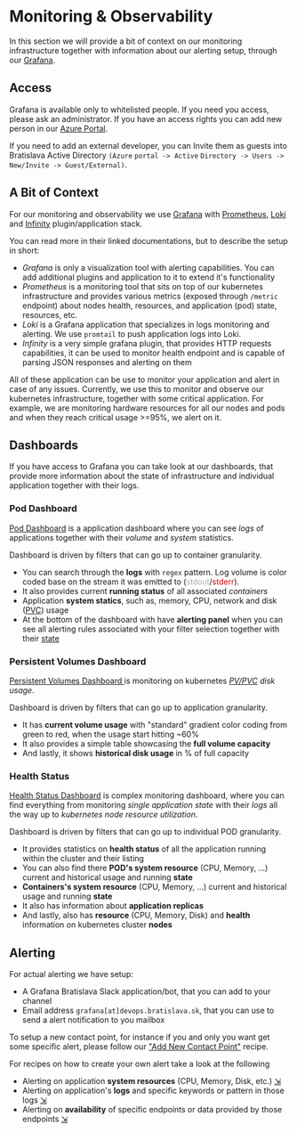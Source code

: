 # Monitoring & Observability

In this section we will provide a bit of context on our monitoring infrastructure together with information about our alerting setup, through our [Grafana](https://grafana.bratislava.sk/).

## Access

Grafana is available only to whitelisted people. If you need you access, please ask an administrator. If you have an access rights you can add new person in our [Azure Portal](https://portal.azure.com/#blade/Microsoft_AAD_IAM/ManagedAppMenuBlade/Users/objectId/efcd09e4-9cf1-418f-aaa9-55f848c3f027/appId/0ed658f0-929d-499f-a198-da9b563b44ee).

If you need to add an external developer, you can Invite them as guests into Bratislava Active Directory `(Azure`&#160;`portal -> Active`&#160;`Directory -> Users -> New/Invite -> Guest/External)`.

## A Bit of Context

For our monitoring and observability we use [Grafana](https://grafana.com/) with [Prometheus](https://prometheus.io/), [Loki](https://grafana.com/oss/loki/) and [Infinity](https://grafana.com/grafana/plugins/yesoreyeram-infinity-datasource/) plugin/application stack.

You can read more in their linked documentations, but to describe the setup in short:
  - _Grafana_ is only a visualization tool with alerting capabilities. You can add additional plugins and application to it to extend it's functionality
  - _Prometheus_ is a monitoring tool that sits on top of our kubernetes infrastructure and provides various metrics (exposed through `/metric` endpoint) about nodes health, resources, and application (pod) state, resources, etc. 
  - _Loki_ is a Grafana application that specializes in logs monitoring and alerting. We use `promtail` to push application logs into Loki.
  - _Infinity_ is a very simple grafana plugin, that provides HTTP requests capabilities, it can be used to monitor health endpoint and is capable of parsing JSON responses and alerting on them

All of these application can be use to monitor your application and alert in case of any issues.
Currently, we use this to monitor and observe our kubernetes infrastructure, together with some critical application. For example, we are monitoring hardware resources for all our nodes and pods and when they reach critical usage >=95%, we alert on it. 

## Dashboards

If you have access to Grafana you can take look at our dashboards, that provide more information about the state of infrastructure and individual application together with their logs.

### Pod Dashboard

[Pod Dashboard](https://grafana.bratislava.sk/d/liz0yRCZz/pod-dashboard?orgId=1) is a application dashboard where you can see  _logs_ of applications together with their _volume_ and _system_ statistics.

Dashboard is driven by filters that can go up to container granularity.

  - You can search through the **logs** with `regex` pattern. Log volume is color coded base on the stream it was emitted to (<font color="#adadad">stdout</font>/<font color="#ce0000">stderr</font>).
  - It also provides current **running status** of all associated _containers_
  - Application **system statics**, such as, memory, CPU, network and disk ([PVC](https://kubernetes.io/docs/concepts/storage/persistent-volumes/)) usage
  - At the bottom of the dashboard with have **alerting panel** when you can see all alerting rules associated with your filter selection together with their [state](https://grafana.com/docs/grafana/latest/alerting/fundamentals/state-and-health/)

### Persistent Volumes Dashboard

[Persistent Volumes Dashboard ](https://grafana.bratislava.sk/d/Y5d5lRhik/persistent-volumes) is monitoring on kubernetes _[PV/PVC](https://grafana.bratislava.sk/d/Y5d5lRhik/persistent-volumes) disk usage_.

Dashboard is driven by filters that can go up to application granularity.

  - It has **current volume usage** with "standard" gradient color coding from green to red, when the usage start hitting ~60%
  - It also provides a simple table showcasing the **full volume capacity**
  - And lastly, it shows **historical disk usage** in % of full capacity

### Health Status

[Health Status Dashboard](https://grafana.bratislava.sk/d/NEYiLUzik/health-status?orgId=1&refresh=5s) is complex monitoring dashboard, where you can find everything from monitoring _single application state_ with their _logs_ all the way up to _kubernetes node resource utilization_.

Dashboard is driven by filters that can go up to individual POD granularity.

  - It provides statistics on **health status** of all the application running within the cluster and their listing
  - You can also find there **POD's system resource** (CPU, Memory, ...) current and historical usage and running **state** 
  - **Containers's system resource** (CPU, Memory, ...) current and historical usage and running **state**
  - It also has information about **application replicas**
  - And lastly, also has **resource** (CPU, Memory, Disk) and **health** information on kubernetes cluster **nodes**

## Alerting

For actual alerting we have setup:
  - A Grafana Bratislava Slack application/bot, that you can add to your channel
  - Email address `grafana[at]devops.bratislava.sk`, that you can use to send a alert notification to you mailbox

To setup a new contact point, for instance if you and only you want get some specific alert, please follow our ["Add New Contact Point"](../recipes/alerting/contact-point.md) recipe. 

For recipes on how to create your own alert take a look at the following
  - Alerting on application **system resources** (CPU, Memory, Disk, etc.) [&#8690;](../recipes/alerting/resource_alert.md)
  - Alerting on application's **logs** and specific keywords or pattern in those logs [&#8690;](../recipes/alerting/log_alert.md)
  - Alerting on **availability** of specific endpoints or data provided by those endpoints [&#8690;](../recipes/alerting/endpoint_alert.md)
